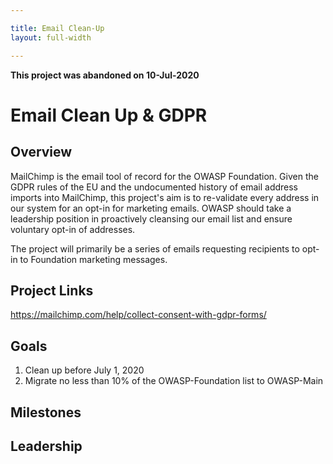 ```yaml
---

title: Email Clean-Up
layout: full-width

---
```


**This project was abandoned on 10-Jul-2020**

# Email Clean Up & GDPR

## Overview

MailChimp is the email tool of record for the OWASP Foundation. Given the GDPR rules of the EU and the undocumented history of email address imports into MailChimp, this project's aim is to re-validate every address in our system for an opt-in for marketing emails. OWASP should take a leadership position in proactively cleansing our email list and ensure voluntary opt-in of addresses.

The project will primarily be a series of emails requesting recipients to opt-in to Foundation marketing messages.

## Project Links

https://mailchimp.com/help/collect-consent-with-gdpr-forms/

## Goals

1. Clean up before July 1, 2020
2. Migrate no less than 10% of the OWASP-Foundation list to OWASP-Main

## Milestones

## Leadership





